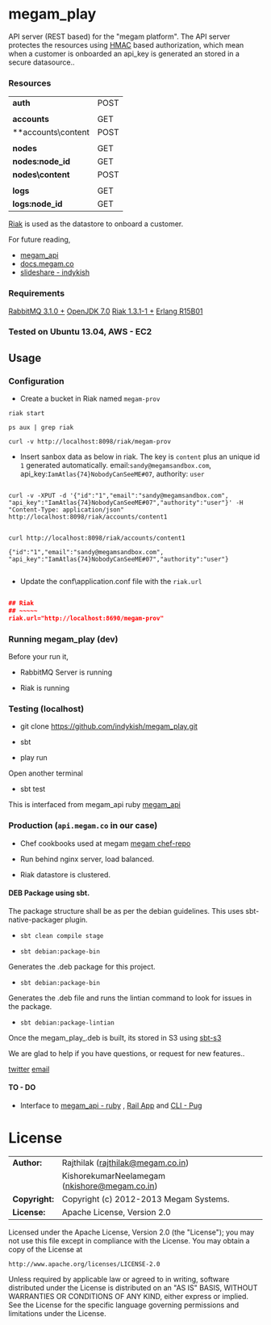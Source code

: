 megam_play
==========

API server (REST based) for the "megam platform". The API server protectes the resources using [HMAC](http://www.ietf.org/rfc/rfc2104.txt) based authorization, which 
mean when a customer is onboarded an api_key is generated an stored in a secure datasource.. 

### Resources

|                      |            |
|:---------------------|:-----------|
| **auth**       	   |    POST
| 			     	   | 
| **accounts**    	   |    GET
| **accounts\content   |	POST
| 			     	   | 
| **nodes**     	   |    GET
| **nodes\:node_id**   |    GET
| **nodes\content**    |    POST
|		 		       | 
| **logs**             |    GET
| **logs\:node_id**    |    GET

 
[Riak](http:\\basho.com) is used as the datastore to onboard a customer.
 
For future reading, 
* [megam_api](https:\\github.com\indykish\megam_api.git)
* [docs.megam.co](http:\\docs.megam.co)
* [slideshare - indykish](https:\\slideshare.net\indykish)


### Requirements

> 
[RabbitMQ 3.1.0 +](http://www.rabbitmq.com)
[OpenJDK 7.0](http://openjdk.java.net/install/index.html)
[Riak 1.3.1-1 +](http://docs.basho.com/riak/latest/downloads/)
[Erlang R15B01](http://www.erlang.org/)


### Tested on Ubuntu 13.04, AWS - EC2

## Usage

### Configuration

* Create a bucket in Riak named `megam-prov`

```
riak start

ps aux | grep riak

curl -v http://localhost:8098/riak/megam-prov

```

* Insert sanbox data  as below in riak. The key is `content` plus an unique id `1` generated automatically. 
  email:`sandy@megamsandbox.com`, api_key:`IamAtlas{74}NobodyCanSeeME#07`, authority: `user` 

```

curl -v -XPUT -d '{"id":"1","email":"sandy@megamsandbox.com", "api_key":"IamAtlas{74}NobodyCanSeeME#07","authority":"user"}' -H "Content-Type: application/json" http://localhost:8098/riak/accounts/content1         


curl http://localhost:8098/riak/accounts/content1

{"id":"1","email":"sandy@megamsandbox.com", "api_key":"IamAtlas{74}NobodyCanSeeME#07","authority":"user"}


```

* Update the conf\application.conf file with the `riak.url` 

```json

## Riak
## ~~~~~
riak.url="http://localhost:8690/megam-prov"


```
 
### Running megam_play (dev)

Before your run it,

* RabbitMQ Server is running

* Riak is running

###


### Testing (localhost)

* git clone https://github.com/indykish/megam_play.git

* sbt

* play run

Open another terminal

* sbt test

This is interfaced from megam_api ruby [megam_api](https://github.com/indykish/megam_api.git) 


### Production (`api.megam.co` in our case)

* Chef cookbooks used at megam [megam chef-repo](https://github.com/indykish/chef-repo)

* Run behind nginx server, load balanced.

* Riak datastore is clustered.

#### DEB Package using sbt.

The package structure shall be as per the debian guidelines. This uses sbt-native-packager plugin.

* `sbt clean compile stage`

* `sbt debian:package-bin`

Generates the .deb package for this project.

* `sbt debian:package-bin`

Generates the .deb file and runs the lintian command to look for issues in the package. 

* `sbt debian:package-lintian`


Once the megam_play_<v>.deb is built, its stored in S3 using [sbt-s3](https://github.com/sbt/sbt-s3)   

We are glad to help if you have questions, or request for new features..

[twitter](http://twitter.com/indykish) [email](<rajthilak@megam.co.in>)

#### TO - DO

* Interface to [megam_api - ruby](https://github.com/indykish/megam_api.git) , [Rail App](https://github.com/indykish/nilavu.git) and
  [CLI - Pug](https://github.com/indykish/meggy.git)

	
# License

|                      |                                          |
|:---------------------|:-----------------------------------------|
| **Author:**          | Rajthilak (<rajthilak@megam.co.in>)
|		       	       | KishorekumarNeelamegam (<nkishore@megam.co.in>)
| **Copyright:**       | Copyright (c) 2012-2013 Megam Systems.
| **License:**         | Apache License, Version 2.0

Licensed under the Apache License, Version 2.0 (the "License");
you may not use this file except in compliance with the License.
You may obtain a copy of the License at

    http://www.apache.org/licenses/LICENSE-2.0

Unless required by applicable law or agreed to in writing, software
distributed under the License is distributed on an "AS IS" BASIS,
WITHOUT WARRANTIES OR CONDITIONS OF ANY KIND, either express or implied.
See the License for the specific language governing permissions and
limitations under the License.
 
